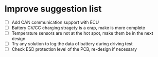 # Improve suggestion list
- [ ] Add CAN communication support with ECU
- [ ] Battery CV/CC charging stragety is a crap, make is more complete
- [ ] Temperature sensors are not at the hot spot, make them be in the next design
- [ ] Try any solution to log the data of battery during driving test
- [ ] Check ESD protection level of the PCB, re-design if necessary